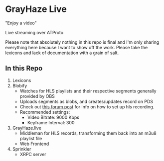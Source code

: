 # GrayHaze Live
"Enjoy a video"

Live streaming over ATProto

Please note that absolutely nothing in this repo is final and I'm only sharing everything here because I want to show off the work. Please take the lexicons and lack of documentation with a grain of salt.

## In this Repo

1. Lexicons
2. Blobify
   - Watches for HLS playlists and their respective segments generally provided by OBS
   - Uploads segments as blobs, and creates/updates record on PDS
   - Check out [this forum post](https://obsproject.com/forum/resources/how-to-do-hls-streaming-in-obs-open-broadcast-studio.945/) for info on how to set up hls recording.
   - Recommended settings: 
     - Video Bitrate: 9000 Kbps
     - Keyframe Interval: 300
3. GrayHaze.live
   - Middleman for HLS records, transforming them back into an m3u8 playlist file
   - Web Frontend
4. Sprinkler
   - XRPC server 